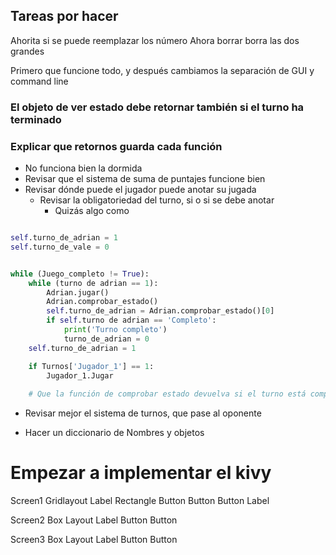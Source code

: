 ## Tareas por hacer 

Ahorita si se puede reemplazar los número
Ahora borrar borra las dos grandes

Primero que funcione todo, y después cambiamos la separación de GUI y command line

### El objeto de ver estado debe retornar también si el turno ha terminado
### Explicar que retornos guarda cada función

- No funciona bien la dormida
- Revisar que el sistema de suma de puntajes funcione bien
- Revisar dónde puede el jugador puede anotar su jugada
  - Revisar la obligatoriedad del turno, si o si se debe anotar
    - Quizás algo como
```python

self.turno_de_adrian = 1
self.turno_de_vale = 0 


while (Juego_completo != True):
    while (turno de adrian == 1):
        Adrian.jugar()
        Adrian.comprobar_estado()
        self.turno_de_adrian = Adrian.comprobar_estado()[0]
        if self.turno de adrian == 'Completo':
            print('Turno completo')
            turno_de_adrian = 0
    self.turno_de_adrian = 1

    if Turnos['Jugador_1'] == 1:
        Jugador_1.Jugar
        
    # Que la función de comprobar estado devuelva si el turno está completo

```

- Revisar mejor el sistema de turnos, que pase al oponente

- Hacer un diccionario de Nombres y objetos 



# Empezar a implementar el kivy
Screen1
Gridlayout
    Label
    Rectangle
    Button 
    Button
    Button
    Label

Screen2
Box Layout 
    Label
    Button 
    Button

Screen3
Box Layout 
    Label
    Button 
    Button
